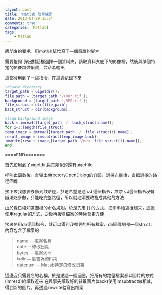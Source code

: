 ```yaml
---
layout: post
title: 'Matlab 簡單練習'
date: 2013-03-29 15:04
comments: true
categories: [Matlab]
tags:
	- Matlab
---
```



應朋友的要求，用matlab幫忙寫了一個簡單的腳本

需要能夠ˋ彈出對話框選擇一個資料夾，讀取資料夾底下的影像檔，然後與某個特定的影像檔做相減，並命名輸出

這部分用到了一些指令，在這邊紀錄下來


``` matlab
%choose directory
target_path = uigetdir();
file_path = [target_path '/C00*.tif'];
background = [target_path '/REF.tif'];
file_struct = dir(file_path);
back_struct = dir(background);

%load background image
back = imread([target_path '/' back_struct.name]);
for i=1:length(file_struct)
temp_image = imread([target_path '/' file_struct(i).name]);
result_image = imsubtract(temp_image,back);
imwrite(result_image,[target_path '/new' file_struct(i).name]);
end
```
====END=======

<!--more-->



首先使用到了uigetdir,與其類似的還有uigetfile

呼叫此函數後，會彈出directoryOpenDialog的介面，選擇完畢後，會把選擇的路徑回傳

接下來我想要移動到該路徑，於是希望透過 cd 這個指令，無奈 cd這個指令沒有辦法吃參數，只能吃完整路徑，所以就必須要改換成其他的方法

由於我已經知道圖檔的命名規則，於是先用 [] 的方式，把字串給連接起來，這邊使用regular的方式，之後再搜尋檔案的時候會更方便

接者使用dir這個指令，就可以得到我想要的所有檔案，dir回傳的是一個struct，內容包含了檔案的

>name    -- 檔案名稱  
>date    -- 修改日期  
>bytes   -- 檔案大小  
>isdir   -- 是否為資料夾  
>datenum -- Matlab特定的修改日期  

這邊我只需要它的名稱，於是透過一個迴圈，把所有的路徑檔案都以圖片的方式(imread)給讀取近來
在與事先讀取好的背景圖片(back)使用imsubtract做相減，得到新的圖片，再透過imwrite給寫出檔案
